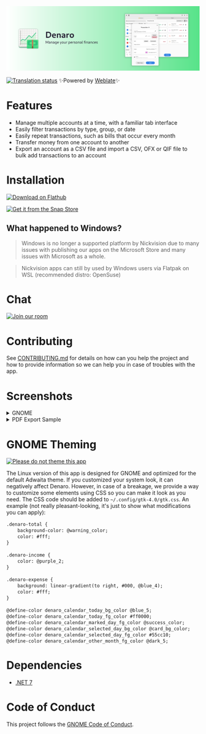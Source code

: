 ![](NickvisionMoney.Shared/Resources/banner.png)
 
 [![Translation status](https://hosted.weblate.org/widgets/nickvision-money/-/app/svg-badge.svg)](https://hosted.weblate.org/engage/nickvision-money/) ✨Powered by [Weblate](https://weblate.org/en/)✨

# Features
- Manage multiple accounts at a time, with a familiar tab interface
- Easily filter transactions by type, group, or date
- Easily repeat transactions, such as bills that occur every month
- Transfer money from one account to another
- Export an account as a CSV file and import a CSV, OFX or QIF file to bulk add transactions to an account

# Installation

<a href='https://flathub.org/apps/details/org.nickvision.money'><img width='140' alt='Download on Flathub' src='https://flathub.org/assets/badges/flathub-badge-en.png'/></a>

<a href="https://snapcraft.io/denaro"><img width='140' alt="Get it from the Snap Store" src="https://snapcraft.io/static/images/badges/en/snap-store-black.svg" /></a>

## What happened to Windows?
> Windows is no longer a supported platform by Nickvision due to many issues with publishing our apps on the Microsoft Store and many issues with Microsoft as a whole.

> Nickvision apps can still by used by Windows users via Flatpak on WSL (recommended distro: OpenSuse)

# Chat
<a href='https://matrix.to/#/#nickvision:matrix.org'><img width='140' alt='Join our room' src='https://user-images.githubusercontent.com/17648453/196094077-c896527d-af6d-4b43-a5d8-e34a00ffd8f6.png'/></a>

# Contributing

See [CONTRIBUTING.md](CONTRIBUTING.md) for details on how can you help the project and how to provide information so we can help you in case of troubles with the app.

# Screenshots

<details>
 <summary>GNOME</summary>

 ![GNOMELight](NickvisionMoney.GNOME/Screenshots/OpenAccount.png)
 ![GNOMEDark](NickvisionMoney.GNOME/Screenshots/OpenAccountDark.png)
 ![GNOMEDashboard](NickvisionMoney.GNOME/Screenshots/Dashboard.png)
 <p align='center'><img src='NickvisionMoney.GNOME/Screenshots/Transaction.png' alt='GNOMETransaction' width='50%'><img src='NickvisionMoney.GNOME/Screenshots/CompactMode.png'  alt='GNOMECompactMode' width='50%'></p>
 <p align='center'><img src='NickvisionMoney.GNOME/Screenshots/AccountSettings.png' alt='GNOMEAccountSettings' width='50%'><img src='NickvisionMoney.GNOME/Screenshots/PasswordDialog.png' alt='GNOMEPasswordDialog' width='50%'></p>
</details>

<details>
 <summary>PDF Export Sample</summary>

 ![image](https://user-images.githubusercontent.com/17648453/214471610-643b6b62-6b0b-4c65-8c1c-2093174fcbbc.png)
 ![image](https://user-images.githubusercontent.com/17648453/214471621-0f44f955-6f98-4270-860a-833c58b3b149.png)
 ![image](https://user-images.githubusercontent.com/17648453/214471627-1d8aa751-a6ac-4cac-a2b3-89e5364dae0a.png)
</details>

# GNOME Theming

[![Please do not theme this app](https://stopthemingmy.app/badge.svg)](https://stopthemingmy.app) 

The Linux version of this app is designed for GNOME and optimized for the default Adwaita theme. If you customized your system look, it can negatively affect Denaro. However, in case of a breakage, we provide a way to customize some elements using CSS so you can make it look as you need. The CSS code should be added to `~/.config/gtk-4.0/gtk.css`. An example (not really pleasant-looking, it's just to show what modifications you can apply):

```
.denaro-total {
    background-color: @warning_color;
    color: #fff;
}

.denaro-income {
    color: @purple_2;
}

.denaro-expense {
    background: linear-gradient(to right, #000, @blue_4);
    color: #fff;
}

@define-color denaro_calendar_today_bg_color @blue_5;
@define-color denaro_calendar_today_fg_color #ff0000;
@define-color denaro_calendar_marked_day_fg_color @success_color;
@define-color denaro_calendar_selected_day_bg_color @card_bg_color;
@define-color denaro_calendar_selected_day_fg_color #55cc10;
@define-color denaro_calendar_other_month_fg_color @dark_5;
```

# Dependencies
- [.NET 7](https://dotnet.microsoft.com/en-us/)

# Code of Conduct
This project follows the [GNOME Code of Conduct](https://wiki.gnome.org/Foundation/CodeOfConduct).
